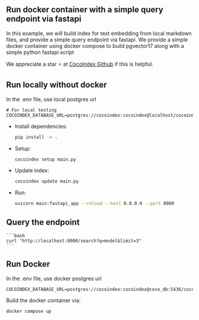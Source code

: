 ## Run docker container with a simple query endpoint via fastapi

In this example, we will build index for text embedding from local markdown files, and provide a simple query endpoint via fastapi.
We provide a simple docker container using docker compose to build pgvector17 along with a simple python fastapi script

We appreciate a star ⭐ at [CocoIndex Github](https://github.com/cocoindex-io/cocoindex) if this is helpful.


## Run locally without docker
In the .env file, use local postgres url
```
# For local testing
COCOINDEX_DATABASE_URL=postgres://cocoindex:cocoindex@localhost/cocoindex
```

- Install dependencies:

    ```bash
    pip install -e .
    ```

- Setup:

    ```bash
    cocoindex setup main.py
    ```

- Update index:

    ```bash
    cocoindex update main.py
    ```

- Run:

    ```bash
    uvicorn main:fastapi_app --reload --host 0.0.0.0 --port 8000
 
 ## Query the endpoint

    ```bash
    curl "http://localhost:8000/search?q=model&limit=3"
    ```


## Run Docker

In the .env file, use docker postgres url
```
COCOINDEX_DATABASE_URL=postgres://cocoindex:cocoindex@coco_db:5436/cocoindex
```

Build the docker container via: 
```bash
docker compose up
```
